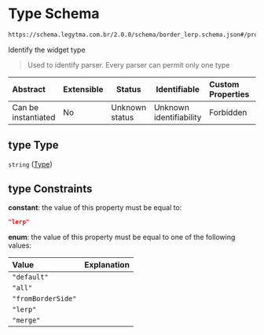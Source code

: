 # Type Schema

```txt
https://schema.legytma.com.br/2.0.0/schema/border_lerp.schema.json#/properties/type
```

Identify the widget type


> Used to identify parser. Every parser can permit only one type
>

| Abstract            | Extensible | Status         | Identifiable            | Custom Properties | Additional Properties | Access Restrictions | Defined In                                                                            |
| :------------------ | ---------- | -------------- | ----------------------- | :---------------- | --------------------- | ------------------- | ------------------------------------------------------------------------------------- |
| Can be instantiated | No         | Unknown status | Unknown identifiability | Forbidden         | Allowed               | none                | [border_lerp.schema.json\*](../schema/border_lerp.schema.json) |

## type Type

`string` ([Type](border_lerp-properties-type.md))

## type Constraints

**constant**: the value of this property must be equal to:

```json
"lerp"
```

**enum**: the value of this property must be equal to one of the following values:

| Value              | Explanation |
| :----------------- | ----------- |
| `"default"`        |             |
| `"all"`            |             |
| `"fromBorderSide"` |             |
| `"lerp"`           |             |
| `"merge"`          |             |

